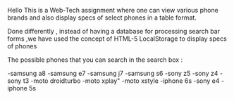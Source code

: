 Hello 
This is a Web-Tech assignment where one  can view various phone brands 
and also display specs of select phones in a table format.

Done differently , instead of having a database for processing search bar
forms ,we have used the concept of HTML-5 LocalStorage to display specs of phones 

The possible phones that you can search in the search box :

-samsung a8
-samsung e7
-samsung j7
-samsung s6
-sony z5
-sony z4
-sony t3
-moto droidturbo
-moto xplay"
-moto xstyle
-iphone 6s
-sony e4
-iphone 5s
